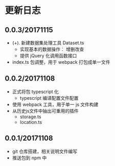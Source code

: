 # 更新日志
## 0.0.3/20171115
- (+). 新建数据集处理工具    Dataset.ts
    - 实现基本的数据操作： 增删改查
    - 提供 jQuery 化调用函数接口
- index.ts 包调整，用于 webpack 打包成单一文件

## 0.0.2/20171108
- 正式将包 typescript 化
    - typescript 编译配置文件配置
- 使用 webpack 工具，用于单一 js 文件构建
- 从历史js文件中抽出可重用的插件
    - storage.ts
    - location.ts

## 0.0.1/20171108
- git 仓库搭建，相关说明文件编写
- 推送包到 npm 中